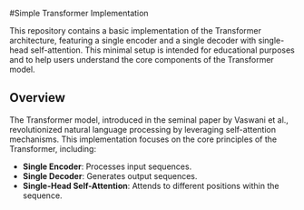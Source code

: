 #Simple Transformer Implementation

This repository contains a basic implementation of the Transformer architecture, featuring a single encoder and a single decoder with single-head self-attention. This minimal setup is intended for educational purposes and to help users understand the core components of the Transformer model.

## Overview

The Transformer model, introduced in the seminal paper by Vaswani et al., revolutionized natural language processing by leveraging self-attention mechanisms. This implementation focuses on the core principles of the Transformer, including:

- **Single Encoder**: Processes input sequences.
- **Single Decoder**: Generates output sequences.
- **Single-Head Self-Attention**: Attends to different positions within the sequence.


